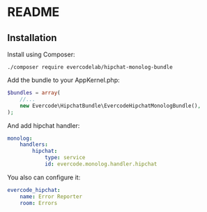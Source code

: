 README
======

Installation
------------

Install using Composer:

```
./composer require evercodelab/hipchat-monolog-bundle
```

Add the bundle to your AppKernel.php:

``` php
$bundles = array(
    //...
    new Evercode\HipchatBundle\EvercodeHipchatMonologBundle(),
);
```

And add hipchat handler:
``` yaml
monolog:
    handlers:
        hipchat:
            type: service
            id: evercode.monolog.handler.hipchat
```

You also can configure it:
``` yaml
evercode_hipchat:
    name: Error Reporter
    room: Errors
```
